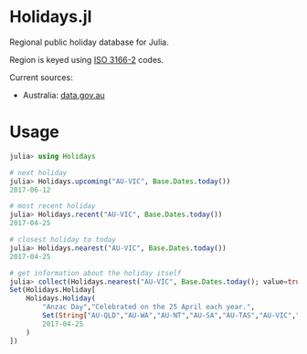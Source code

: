 # Holidays.jl

Regional public holiday database for Julia.

Region is keyed using [ISO 3166-2](https://en.wikipedia.org/wiki/ISO_3166-2) codes.

Current sources:

- Australia: [data.gov.au](https://data.gov.au/dataset/australian-holidays-machine-readable-dataset)

# Usage

```julia
julia> using Holidays

# next holiday
julia> Holidays.upcoming("AU-VIC", Base.Dates.today())
2017-06-12

# most recent holiday
julia> Holidays.recent("AU-VIC", Base.Dates.today())
2017-04-25

# closest holiday to today
julia> Holidays.nearest("AU-VIC", Base.Dates.today())
2017-04-25

# get information about the holiday itself
julia> collect(Holidays.nearest("AU-VIC", Base.Dates.today(); value=true))
Set(Holidays.Holiday[
    Holidays.Holiday(
        "Anzac Day","Celebrated on the 25 April each year.",
        Set(String["AU-QLD","AU-WA","AU-NT","AU-SA","AU-TAS","AU-VIC","AU-NSW","AU-ACT"]),
        2017-04-25
    )
])
```
